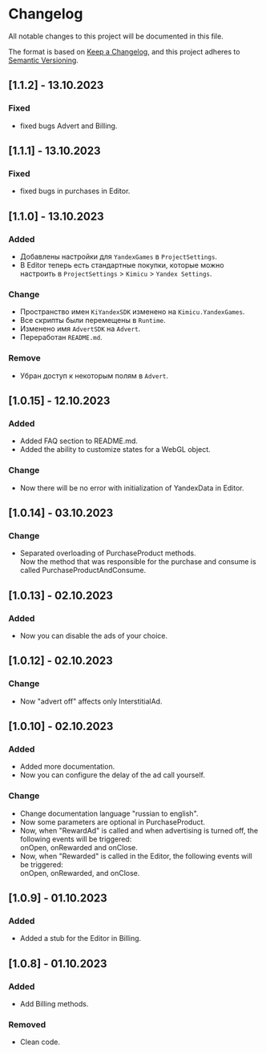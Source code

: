# Changelog

All notable changes to this project will be documented in this file.

The format is based on [Keep a Changelog](https://keepachangelog.com/en/1.0.0/),
and this project adheres to [Semantic Versioning](https://semver.org/spec/v2.0.0.html).

## [1.1.2] - 13.10.2023
### Fixed
- fixed bugs Advert and Billing.


## [1.1.1] - 13.10.2023
### Fixed
- fixed bugs in purchases in Editor.


## [1.1.0] - 13.10.2023
### Added
- Добавлены настройки для `YandexGames` в `ProjectSettings`.
- В Editor теперь есть стандартные покупки, которые можно настроить в `ProjectSettings` > `Kimicu` > `Yandex Settings`.

### Change
- Пространство имен `KiYandexSDK` изменено на `Kimicu.YandexGames`.
- Все скрипты были перемещены в `Runtime`.
- Изменено имя `AdvertSDK` на `Advert`.
- Переработан `README.md`.

### Remove
- Убран доступ к некоторым полям в `Advert`.


## [1.0.15] - 12.10.2023
### Added
- Added FAQ section to README.md.
- Added the ability to customize states for a WebGL object.

### Change
- Now there will be no error with initialization of YandexData in Editor.


## [1.0.14] - 03.10.2023
### Change
- Separated overloading of PurchaseProduct methods. <br>
Now the method that was responsible for the purchase and consume is called PurchaseProductAndConsume.


## [1.0.13] - 02.10.2023
### Added
- Now you can disable the ads of your choice.


## [1.0.12] - 02.10.2023
### Change
- Now "advert off" affects only InterstitialAd.


## [1.0.10] - 02.10.2023
### Added
- Added more documentation.
- Now you can configure the delay of the ad call yourself.

### Change
- Change documentation language "russian to english".
- Now some parameters are optional in PurchaseProduct.
- Now, when "RewardAd" is called and when advertising is turned off, the following events will be triggered: <br>
onOpen, onRewarded and onClose.
- Now, when "Rewarded" is called in the Editor, the following events will be triggered: <br>
  onOpen, onRewarded, and onClose.


## [1.0.9] - 01.10.2023
### Added
- Added a stub for the Editor in Billing.


## [1.0.8] - 01.10.2023
### Added
- Add Billing methods.

### Removed
- Clean code.